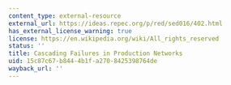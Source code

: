 ```yaml
---
content_type: external-resource
external_url: https://ideas.repec.org/p/red/sed016/402.html
has_external_license_warning: true
license: https://en.wikipedia.org/wiki/All_rights_reserved
status: ''
title: Cascading Failures in Production Networks
uid: 15c87c67-b844-4b1f-a270-8425398764de
wayback_url: ''
---
```

